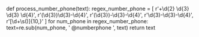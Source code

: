 def process_number_phone(text):
    regex_number_phone = [
        r'\+\d{2} \d{3} \d{3} \d{4}',
        r'\(\d{3}\)\d{3}-\d{4}',
        r'\(\d{3}\)-\d{3}-\d{4}',
        r'\d{3}-\d{3}-\d{4}',
        r'[\d\+\s\(\)]{10,}'
    ]
    for num_phone in regex_number_phone:
        text=re.sub(num_phone, ' @numberphone ', text)
    return text
